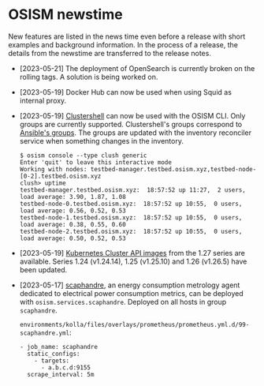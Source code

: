 # OSISM newstime

New features are listed in the news time even before a release with short examples and background
information. In the process of a release, the details from the newstime are transferred to the
release notes.

* [2023-05-21] The deployment of OpenSearch is currently broken on the rolling tags. A solution is
  being worked on.

* [2023-05-19] Docker Hub can now be used when using Squid as internal proxy.

* [2023-05-19] [Clustershell](https://clustershell.readthedocs.io/en/latest/intro.html) can now
  be used with the OSISM CLI. Only groups are currently supported. Clustershell's groups correspond
  to [Ansible's groups](https://github.com/osism/cfg-generics/tree/main/inventory). The groups are
  updated with the inventory reconciler service when something changes in the inventory.

  ```
  $ osism console --type clush generic
  Enter 'quit' to leave this interactive mode
  Working with nodes: testbed-manager.testbed.osism.xyz,testbed-node-[0-2].testbed.osism.xyz
  clush> uptime
  testbed-manager.testbed.osism.xyz:  18:57:52 up 11:27,  2 users,  load average: 3.90, 1.87, 1.08
  testbed-node-0.testbed.osism.xyz:  18:57:52 up 10:55,  0 users,  load average: 0.56, 0.52, 0.53
  testbed-node-1.testbed.osism.xyz:  18:57:52 up 10:55,  0 users,  load average: 0.38, 0.55, 0.60
  testbed-node-2.testbed.osism.xyz:  18:57:52 up 10:55,  0 users,  load average: 0.50, 0.52, 0.53
  ```

* [2023-05-19] [Kubernetes Cluster API images](https://github.com/osism/k8s-capi-images) from the
  1.27 series are available. Series 1.24 (v1.24.14), 1.25 (v1.25.10) and 1.26 (v1.26.5) have been
  updated.

* [2023-05-17] [scaphandre](https://github.com/hubblo-org/scaphandre), an energy consumption
  metrology agent dedicated to electrical power consumption metrics, can be deployed with
  ``osism.services.scaphandre``. Deployed on all hosts in group ``scaphandre``.

  ``environments/kolla/files/overlays/prometheus/prometheus.yml.d/99-scaphandre.yml``:

  ```
  - job_name: scaphandre
    static_configs:
      - targets:
        - a.b.c.d:9155
    scrape_interval: 5m
  ```
